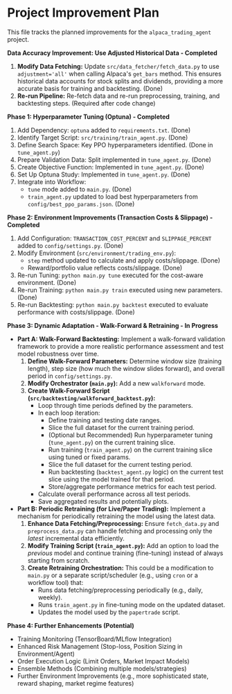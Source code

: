 # Project Improvement Plan

This file tracks the planned improvements for the `alpaca_trading_agent` project.

**Data Accuracy Improvement: Use Adjusted Historical Data - Completed**

1.  **Modify Data Fetching:** Update `src/data_fetcher/fetch_data.py` to use `adjustment='all'` when calling Alpaca's `get_bars` method. This ensures historical data accounts for stock splits and dividends, providing a more accurate basis for training and backtesting. (Done)
2.  **Re-run Pipeline:** Re-fetch data and re-run preprocessing, training, and backtesting steps. (Required after code change)

**Phase 1: Hyperparameter Tuning (Optuna) - Completed**

1.  Add Dependency: `optuna` added to `requirements.txt`. (Done)
2.  Identify Target Script: `src/training/train_agent.py`. (Done)
3.  Define Search Space: Key PPO hyperparameters identified. (Done in `tune_agent.py`)
4.  Prepare Validation Data: Split implemented in `tune_agent.py`. (Done)
5.  Create Objective Function: Implemented in `tune_agent.py`. (Done)
6.  Set Up Optuna Study: Implemented in `tune_agent.py`. (Done)
7.  Integrate into Workflow:
    *   `tune` mode added to `main.py`. (Done)
    *   `train_agent.py` updated to load best hyperparameters from `config/best_ppo_params.json`. (Done)

**Phase 2: Environment Improvements (Transaction Costs & Slippage) - Completed**

1.  Add Configuration: `TRANSACTION_COST_PERCENT` and `SLIPPAGE_PERCENT` added to `config/settings.py`. (Done)
2.  Modify Environment (`src/environment/trading_env.py`):
    *   `step` method updated to calculate and apply costs/slippage. (Done)
    *   Reward/portfolio value reflects costs/slippage. (Done)
3.  Re-run Tuning: `python main.py tune` executed for the cost-aware environment. (Done)
4.  Re-run Training: `python main.py train` executed using new parameters. (Done)
5.  Re-run Backtesting: `python main.py backtest` executed to evaluate performance with costs/slippage. (Done)

**Phase 3: Dynamic Adaptation - Walk-Forward & Retraining - In Progress**

*   **Part A: Walk-Forward Backtesting:** Implement a walk-forward validation framework to provide a more realistic performance assessment and test model robustness over time.
    1.  **Define Walk-Forward Parameters:** Determine window size (training length), step size (how much the window slides forward), and overall period in `config/settings.py`.
    2.  **Modify Orchestrator (`main.py`):** Add a new `walkforward` mode.
    3.  **Create Walk-Forward Script (`src/backtesting/walkforward_backtest.py`):**
        *   Loop through time periods defined by the parameters.
        *   In each loop iteration:
            *   Define training and testing date ranges.
            *   Slice the full dataset for the current training period.
            *   (Optional but Recommended) Run hyperparameter tuning (`tune_agent.py`) on the current training slice.
            *   Run training (`train_agent.py`) on the current training slice using tuned or fixed params.
            *   Slice the full dataset for the current testing period.
            *   Run backtesting (`backtest_agent.py` logic) on the current test slice using the model trained for that period.
            *   Store/aggregate performance metrics for each test period.
        *   Calculate overall performance across all test periods.
        *   Save aggregated results and potentially plots.
*   **Part B: Periodic Retraining (for Live/Paper Trading):** Implement a mechanism for periodically retraining the model using the latest data.
    1.  **Enhance Data Fetching/Preprocessing:** Ensure `fetch_data.py` and `preprocess_data.py` can handle fetching and processing only the *latest* incremental data efficiently.
    2.  **Modify Training Script (`train_agent.py`):** Add an option to load the *previous* model and continue training (fine-tuning) instead of always starting from scratch.
    3.  **Create Retraining Orchestration:** This could be a modification to `main.py` or a separate script/scheduler (e.g., using `cron` or a workflow tool) that:
        *   Runs data fetching/preprocessing periodically (e.g., daily, weekly).
        *   Runs `train_agent.py` in fine-tuning mode on the updated dataset.
        *   Updates the model used by the `papertrade` script.

**Phase 4: Further Enhancements (Potential)**

*   Training Monitoring (TensorBoard/MLflow Integration)
*   Enhanced Risk Management (Stop-loss, Position Sizing in Environment/Agent)
*   Order Execution Logic (Limit Orders, Market Impact Models)
*   Ensemble Methods (Combining multiple models/strategies)
*   Further Environment Improvements (e.g., more sophisticated state, reward shaping, market regime features)

